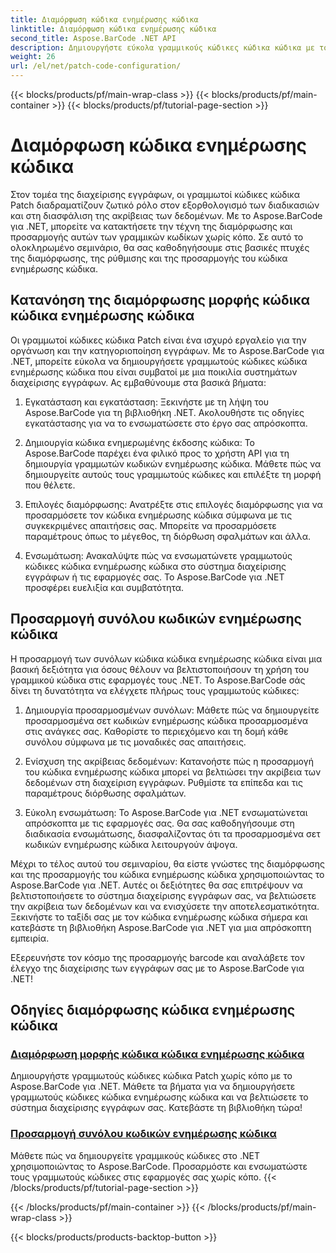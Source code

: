 ```yaml
---
title: Διαμόρφωση κώδικα ενημέρωσης κώδικα
linktitle: Διαμόρφωση κώδικα ενημέρωσης κώδικα
second_title: Aspose.BarCode .NET API
description: Δημιουργήστε εύκολα γραμμικούς κώδικες κώδικα κώδικα με το Aspose.BarCode για .NET. Μάθετε πώς να διαμορφώνετε και να προσαρμόζετε μορφές κώδικα ενημέρωσης κώδικα με τα εκπαιδευτικά προγράμματα Aspose.BarCode.
weight: 26
url: /el/net/patch-code-configuration/
---
```


{{< blocks/products/pf/main-wrap-class >}}
{{< blocks/products/pf/main-container >}}
{{< blocks/products/pf/tutorial-page-section >}}

# Διαμόρφωση κώδικα ενημέρωσης κώδικα


Στον τομέα της διαχείρισης εγγράφων, οι γραμμωτοί κώδικες κώδικα Patch διαδραματίζουν ζωτικό ρόλο στον εξορθολογισμό των διαδικασιών και στη διασφάλιση της ακρίβειας των δεδομένων. Με το Aspose.BarCode για .NET, μπορείτε να κατακτήσετε την τέχνη της διαμόρφωσης και προσαρμογής αυτών των γραμμικών κωδίκων χωρίς κόπο. Σε αυτό το ολοκληρωμένο σεμινάριο, θα σας καθοδηγήσουμε στις βασικές πτυχές της διαμόρφωσης, της ρύθμισης και της προσαρμογής του κώδικα ενημέρωσης κώδικα.

## Κατανόηση της διαμόρφωσης μορφής κώδικα κώδικα ενημέρωσης κώδικα

Οι γραμμωτοί κώδικες κώδικα Patch είναι ένα ισχυρό εργαλείο για την οργάνωση και την κατηγοριοποίηση εγγράφων. Με το Aspose.BarCode για .NET, μπορείτε εύκολα να δημιουργήσετε γραμμωτούς κώδικες κώδικα ενημέρωσης κώδικα που είναι συμβατοί με μια ποικιλία συστημάτων διαχείρισης εγγράφων. Ας εμβαθύνουμε στα βασικά βήματα:

1. Εγκατάσταση και εγκατάσταση: Ξεκινήστε με τη λήψη του Aspose.BarCode για τη βιβλιοθήκη .NET. Ακολουθήστε τις οδηγίες εγκατάστασης για να το ενσωματώσετε στο έργο σας απρόσκοπτα.

2. Δημιουργία κώδικα ενημερωμένης έκδοσης κώδικα: Το Aspose.BarCode παρέχει ένα φιλικό προς το χρήστη API για τη δημιουργία γραμμωτών κωδικών ενημέρωσης κώδικα. Μάθετε πώς να δημιουργείτε αυτούς τους γραμμωτούς κώδικες και επιλέξτε τη μορφή που θέλετε.

3. Επιλογές διαμόρφωσης: Ανατρέξτε στις επιλογές διαμόρφωσης για να προσαρμόσετε τον κώδικα ενημέρωσης κώδικα σύμφωνα με τις συγκεκριμένες απαιτήσεις σας. Μπορείτε να προσαρμόσετε παραμέτρους όπως το μέγεθος, τη διόρθωση σφαλμάτων και άλλα.

4. Ενσωμάτωση: Ανακαλύψτε πώς να ενσωματώνετε γραμμωτούς κώδικες κώδικα ενημέρωσης κώδικα στο σύστημα διαχείρισης εγγράφων ή τις εφαρμογές σας. Το Aspose.BarCode για .NET προσφέρει ευελιξία και συμβατότητα.

## Προσαρμογή συνόλου κωδικών ενημέρωσης κώδικα

Η προσαρμογή των συνόλων κώδικα κώδικα ενημέρωσης κώδικα είναι μια βασική δεξιότητα για όσους θέλουν να βελτιστοποιήσουν τη χρήση του γραμμικού κώδικα στις εφαρμογές τους .NET. Το Aspose.BarCode σάς δίνει τη δυνατότητα να ελέγχετε πλήρως τους γραμμωτούς κώδικες:

1. Δημιουργία προσαρμοσμένων συνόλων: Μάθετε πώς να δημιουργείτε προσαρμοσμένα σετ κωδικών ενημέρωσης κώδικα προσαρμοσμένα στις ανάγκες σας. Καθορίστε το περιεχόμενο και τη δομή κάθε συνόλου σύμφωνα με τις μοναδικές σας απαιτήσεις.

2. Ενίσχυση της ακρίβειας δεδομένων: Κατανοήστε πώς η προσαρμογή του κώδικα ενημέρωσης κώδικα μπορεί να βελτιώσει την ακρίβεια των δεδομένων στη διαχείριση εγγράφων. Ρυθμίστε τα επίπεδα και τις παραμέτρους διόρθωσης σφαλμάτων.

3. Εύκολη ενσωμάτωση: Το Aspose.BarCode για .NET ενσωματώνεται απρόσκοπτα με τις εφαρμογές σας. Θα σας καθοδηγήσουμε στη διαδικασία ενσωμάτωσης, διασφαλίζοντας ότι τα προσαρμοσμένα σετ κωδικών ενημέρωσης κώδικα λειτουργούν άψογα.

Μέχρι το τέλος αυτού του σεμιναρίου, θα είστε γνώστες της διαμόρφωσης και της προσαρμογής του κώδικα ενημέρωσης κώδικα χρησιμοποιώντας το Aspose.BarCode για .NET. Αυτές οι δεξιότητες θα σας επιτρέψουν να βελτιστοποιήσετε το σύστημα διαχείρισης εγγράφων σας, να βελτιώσετε την ακρίβεια των δεδομένων και να ενισχύσετε την αποτελεσματικότητα. Ξεκινήστε το ταξίδι σας με τον κώδικα ενημέρωσης κώδικα σήμερα και κατεβάστε τη βιβλιοθήκη Aspose.BarCode για .NET για μια απρόσκοπτη εμπειρία. 

Εξερευνήστε τον κόσμο της προσαρμογής barcode και αναλάβετε τον έλεγχο της διαχείρισης των εγγράφων σας με το Aspose.BarCode για .NET!
## Οδηγίες διαμόρφωσης κώδικα ενημέρωσης κώδικα
### [Διαμόρφωση μορφής κώδικα κώδικα ενημέρωσης κώδικα](./patch-code-format-configuration/)
Δημιουργήστε γραμμωτούς κώδικες κώδικα Patch χωρίς κόπο με το Aspose.BarCode για .NET. Μάθετε τα βήματα για να δημιουργήσετε γραμμωτούς κώδικες κώδικα ενημέρωσης κώδικα και να βελτιώσετε το σύστημα διαχείρισης εγγράφων σας. Κατεβάστε τη βιβλιοθήκη τώρα!
### [Προσαρμογή συνόλου κωδικών ενημέρωσης κώδικα](./patch-code-set-customization/)
Μάθετε πώς να δημιουργείτε γραμμικούς κώδικες στο .NET χρησιμοποιώντας το Aspose.BarCode. Προσαρμόστε και ενσωματώστε τους γραμμωτούς κώδικες στις εφαρμογές σας χωρίς κόπο.
{{< /blocks/products/pf/tutorial-page-section >}}

{{< /blocks/products/pf/main-container >}}
{{< /blocks/products/pf/main-wrap-class >}}

{{< blocks/products/products-backtop-button >}}
